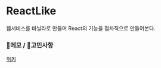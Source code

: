 # ReactLike

웹서비스를 바닐라로 만들며 React의 기능을 점차적으로 만들어본다.

### 📝메모 / 🤔고민사항

[위키](https://github.com/mi-hye/fe-24-last/wiki)
